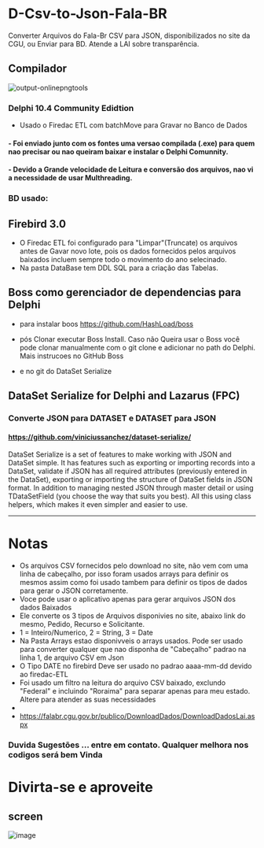 # D-Csv-to-Json-Fala-BR
Converter Arquivos do Fala-Br  CSV para JSON, disponibilizados no site da CGU,  ou  Enviar para BD. Atende a LAI sobre transparência. 


## Compilador

![output-onlinepngtools](https://user-images.githubusercontent.com/12707032/134813053-e58f3c44-99c9-45a4-8c0a-290e97032adb.png)


### Delphi 10.4 Community Edidtion
   - Usado o Firedac ETL com batchMove para Gravar no Banco de Dados
   
#### - Foi enviado junto com os fontes uma versao compilada (.exe) para quem nao precisar ou nao queiram baixar e instalar o Delphi Comunnity.

#### - Devido a Grande velocidade de Leitura e conversão dos arquivos, nao vi a necessidade de usar Multhreading.



### BD usado:
## Firebird 3.0
   - O Firedac ETL foi configurado para "Limpar"(Truncate)  os arquivos antes de Gavar novo lote, pois os dados fornecidos pelos arquivos baixados incluem sempre todo o movimento do ano selecinado.
   - Na pasta DataBase tem DDL SQL para a criação das Tabelas.

## Boss como gerenciador de dependencias para Delphi
  - para instalar boos
    https://github.com/HashLoad/boss
   
  - pós Clonar executar Boss Install. Caso não Queira usar o Boss você pode clonar  manualmente com o git clone e adicionar no path do Delphi. Mais instrucoes no GitHub Boss
  - e no git do DataSet Serialize
  
## DataSet Serialize for Delphi and Lazarus (FPC)

### Converte JSON para DATASET e DATASET para JSON

#### https://github.com/viniciussanchez/dataset-serialize/

DataSet Serialize is a set of features to make working with JSON and DataSet simple. It has features such as exporting or importing records into a DataSet, validate if JSON has all required attributes (previously entered in the DataSet), exporting or importing the structure of DataSet fields in JSON format. In addition to managing nested JSON through master detail or using TDataSetField (you choose the way that suits you best). All this using class helpers, which makes it even simpler and easier to use.

- ---------------------------------------------------------------------------------------------------------

# Notas

- Os arquivos CSV fornecidos pelo download no site, não vem com uma linha de cabeçalho, por isso foram usados arrays para definir os mesmos assim como foi usado tambem para definir os tipos de dados para gerar o JSON corretamente.
- Voce pode usar o aplicativo apenas para gerar arquivos JSON dos dados Baixados
- Ele converte os 3 tipos de Arquivos disponivies no site, abaixo link do mesmo, Pedido, Recurso e Solicitante.
- 1 = Inteiro/Numerico, 2 = String, 3 = Date
- Na Pasta Arrays estao disponivveis o arrays usados. Pode ser usado para converter qualquer  que nao disponha de "Cabeçalho" padrao na linha 1, de arquivo CSV em Json
- O Tipo DATE no firebird Deve ser usado no padrao aaaa-mm-dd devido ao firedac-ETL
- Foi usado um filtro na leitura do arquivo CSV baixado, exclundo "Federal" e incluindo "Roraima" para separar apenas para meu estado. Altere para atender as suas necessidades
- 
- https://falabr.cgu.gov.br/publico/DownloadDados/DownloadDadosLai.aspx 




### Duvida Sugestões ... entre em contato. Qualquer melhora nos codigos será bem Vinda

# Divirta-se e aproveite



## screen

![image](https://user-images.githubusercontent.com/12707032/134814237-70e04e26-071d-4a46-9871-d0f2c0a37c0a.png)





